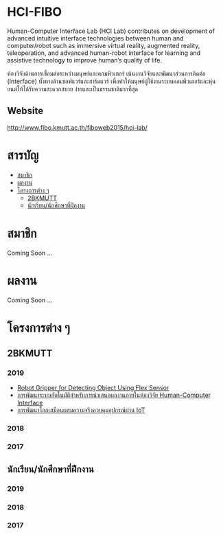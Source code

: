 # HCI-FIBO
Human-Computer Interface Lab (HCI Lab) contributes on development of advanced intuitive interface technologies between human and computer/robot such as immersive virtual reality, augmented reality, teleoperation, and advanced human-robot interface for learning and assistive technology to improve human’s quality of life.

ห้องวิจัยด้านการเชื่อมต่อระหว่างมนุษย์และคอมพิวเตอร์ เน้นงานวิจัยและพัฒนาส่วนการติดต่อ (Interface) ทั้งทางด้านซอฟแวร์และฮาร์ดแวร์ เพื่อทำให้มนุษย์ผู้ใช้งานระบบคอมพิวเตอร์และหุ่นยนต์ให้ได้รับความสะดวกสบาย ง่ายและเป็นธรรมชาติมากที่สุด

## Website
http://www.fibo.kmutt.ac.th/fiboweb2015/hci-lab/

# สารบัญ
- [สมาชิก](#สมาชิก)
- [ผลงาน](#ผลงาน)
- [โครงการต่าง ๆ](#โครงการต่าง-ๆ)
  - [2BKMUTT](#2BKMUTT)
  - [นักเรียน/นักศึกษาที่ฝึกงาน](#นักเรียนนักศึกษาที่ฝึกงาน)

# สมาชิก
Coming Soon ... 

# ผลงาน
Coming Soon ... 

# โครงการต่าง ๆ
## 2BKMUTT
### 2019
- [Robot Gripper for Detecting Object Using Flex Sensor](2bkmutt/Robot%20Gripper%20for%20Detecting%20Object%20Using%20Flex%20Sensor)
- [การพัฒนาระบบอัตโนมัติสำหรับการนำเสนอผลงานภายในห้องวิจัย Human-Computer Interface](#)
- [การพัฒนาโลกเสมือนผสมความจริงควบคุมอุปกรณ์ผ่าน IoT](#)
### 2018
### 2017
## นักเรียน/นักศึกษาที่ฝึกงาน
### 2019
### 2018
### 2017
